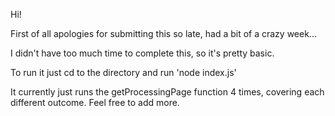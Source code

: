 Hi!

First of all apologies for submitting this so late, had a bit of a crazy week...

I didn't have too much time to complete this, so it's pretty basic.

To run it just cd to the directory and run 'node index.js'

It currently just runs the getProcessingPage function 4 times, covering each different outcome.
Feel free to add more.
